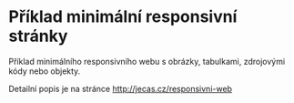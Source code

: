 Příklad minimální responsivní stránky
===============

Příklad minimálního responsivního webu s obrázky, tabulkami, zdrojovými kódy nebo objekty.

Detailní popis je na stránce http://jecas.cz/responsivni-web
